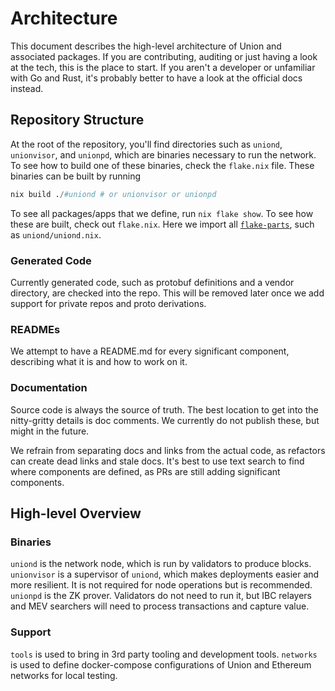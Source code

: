 # Architecture

This document describes the high-level architecture of Union and associated packages. If you are contributing, auditing or just having a look at the tech, this is the place to start. If you aren't a developer or unfamiliar with Go and Rust, it's probably better to have a look at the official docs instead.

## Repository Structure

At the root of the repository, you'll find directories such as `uniond`, `unionvisor`, and `unionpd`, which are binaries necessary to run the network. To see how to build one of these binaries, check the `flake.nix` file. These binaries can be built by running 

```nix
nix build ./#uniond # or unionvisor or unionpd
```

To see all packages/apps that we define, run `nix flake show`. To see how these are built, check out `flake.nix`. Here we import all [`flake-parts`](https://flake.parts), such as `uniond/uniond.nix`.

### Generated Code

Currently generated code, such as protobuf definitions and a vendor directory, are checked into the repo. This will be removed later once we add support for private repos and proto derivations. 

### READMEs

We attempt to have a README.md for every significant component, describing what it is and how to work on it. 

### Documentation

Source code is always the source of truth. The best location to get into the nitty-gritty details is doc comments. We currently do not publish these, but might in the future. 

We refrain from separating docs and links from the actual code, as refactors can create dead links and stale docs. It's best to use text search to find where components are defined, as PRs are still adding significant components.

## High-level Overview

### Binaries

`uniond` is the network node, which is run by validators to produce blocks.
`unionvisor` is a supervisor of `uniond`, which makes deployments easier and more resilient. It is not required for node operations but is recommended.
`unionpd` is the ZK prover. Validators do not need to run it, but IBC relayers and MEV searchers will need to process transactions and capture value.

### Support 

`tools` is used to bring in 3rd party tooling and development tools. 
`networks` is used to define docker-compose configurations of Union and Ethereum networks for local testing.
